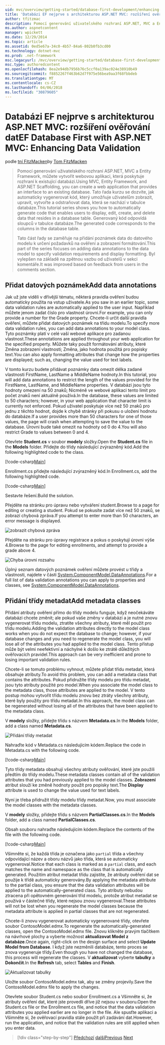 ```yaml
---
uid: mvc/overview/getting-started/database-first-development/enhancing-data-validation
title: 'Databázi EF nejprve s architekturou ASP.NET MVC: rozšíření ověřování dat | Microsoft Docs'
author: tfitzmac
description: Pomocí generování uživatelského rozhraní ASP.NET, MVC a Entity Framework, můžete vytvořit webovou aplikaci, která poskytuje rozhraní k existující databázi. Tento kurz seri...
ms.author: aspnetcontent
manager: wpickett
ms.date: 12/29/2014
ms.topic: article
ms.assetid: 0ed5e67a-34c0-4b57-84a6-802b0fb3cd00
ms.technology: dotnet-mvc
ms.prod: .net-framework
msc.legacyurl: /mvc/overview/getting-started/database-first-development/enhancing-data-validation
msc.type: authoredcontent
ms.openlocfilehash: 8ea2e94db7956b76c5ccf0a139ac024e38910b49
ms.sourcegitcommit: f8852267f463b62d7f975e56bea9aa3f68fbbdeb
ms.translationtype: MT
ms.contentlocale: cs-CZ
ms.lasthandoff: 04/06/2018
ms.locfileid: "30879605"
---
```

<a name="ef-database-first-with-aspnet-mvc-enhancing-data-validation"></a><span data-ttu-id="d2da2-104">Databázi EF nejprve s architekturou ASP.NET MVC: rozšíření ověřování dat</span><span class="sxs-lookup"><span data-stu-id="d2da2-104">EF Database First with ASP.NET MVC: Enhancing Data Validation</span></span>
====================
<span data-ttu-id="d2da2-105">podle [tní FitzMacken](https://github.com/tfitzmac)</span><span class="sxs-lookup"><span data-stu-id="d2da2-105">by [Tom FitzMacken](https://github.com/tfitzmac)</span></span>

> <span data-ttu-id="d2da2-106">Pomocí generování uživatelského rozhraní ASP.NET, MVC a Entity Framework, můžete vytvořit webovou aplikaci, která poskytuje rozhraní k existující databázi.</span><span class="sxs-lookup"><span data-stu-id="d2da2-106">Using MVC, Entity Framework, and ASP.NET Scaffolding, you can create a web application that provides an interface to an existing database.</span></span> <span data-ttu-id="d2da2-107">Tato řada kurzu se dozvíte, jak automaticky vygenerovat kód, který umožňuje uživatelům zobrazit, upravit, vytvořte a odstraňovat data, která se nachází v tabulce databáze.</span><span class="sxs-lookup"><span data-stu-id="d2da2-107">This tutorial series shows you how to automatically generate code that enables users to display, edit, create, and delete data that resides in a database table.</span></span> <span data-ttu-id="d2da2-108">Generovaný kód odpovídá sloupců v tabulce databáze.</span><span class="sxs-lookup"><span data-stu-id="d2da2-108">The generated code corresponds to the columns in the database table.</span></span>
> 
> <span data-ttu-id="d2da2-109">Tato část řady se zaměřuje na přidání poznámek data do datového modelu k určení požadavků na ověření a zobrazení formátování.</span><span class="sxs-lookup"><span data-stu-id="d2da2-109">This part of the series focuses on adding data annotations to the data model to specify validation requirements and display formatting.</span></span> <span data-ttu-id="d2da2-110">Byl vylepšen na základě na zpětnou vazbu od uživatelů v sekci komentáře.</span><span class="sxs-lookup"><span data-stu-id="d2da2-110">It was improved based on feedback from users in the comments section.</span></span>


## <a name="add-data-annotations"></a><span data-ttu-id="d2da2-111">Přidat datových poznámek</span><span class="sxs-lookup"><span data-stu-id="d2da2-111">Add data annotations</span></span>

<span data-ttu-id="d2da2-112">Jak už jste viděli v dřívější tématu, některá pravidla ověření budou automaticky použita na vstup uživatele.</span><span class="sxs-lookup"><span data-stu-id="d2da2-112">As you saw in an earlier topic, some data validation rules are automatically applied to the user input.</span></span> <span data-ttu-id="d2da2-113">Například můžete jenom zadat číslo pro vlastnost úrovni.</span><span class="sxs-lookup"><span data-stu-id="d2da2-113">For example, you can only provide a number for the Grade property.</span></span> <span data-ttu-id="d2da2-114">Chcete-li určit další pravidla ověření, můžete přidat datových poznámek na třídu modelu.</span><span class="sxs-lookup"><span data-stu-id="d2da2-114">To specify more data validation rules, you can add data annotations to your model class.</span></span> <span data-ttu-id="d2da2-115">Tyto poznámky platí v celé vaší webové aplikace pro zadanou vlastnost.</span><span class="sxs-lookup"><span data-stu-id="d2da2-115">These annotations are applied throughout your web application for the specified property.</span></span> <span data-ttu-id="d2da2-116">Můžete taky použít formátování atributy, které Změna zobrazení vlastnosti; Změna, jako hodnota použitá pro popisky text.</span><span class="sxs-lookup"><span data-stu-id="d2da2-116">You can also apply formatting attributes that change how the properties are displayed; such as, changing the value used for text labels.</span></span>

<span data-ttu-id="d2da2-117">V tomto kurzu budete přidávat poznámky data omezit délka zadané vlastnosti FirstName, LastName a MiddleName hodnoty.</span><span class="sxs-lookup"><span data-stu-id="d2da2-117">In this tutorial, you will add data annotations to restrict the length of the values provided for the FirstName, LastName, and MiddleName properties.</span></span> <span data-ttu-id="d2da2-118">V databázi jsou tyto hodnoty omezení na 50 znaků; Nicméně ve webové aplikaci tento limit pro počet znaků není aktuálně používá.</span><span class="sxs-lookup"><span data-stu-id="d2da2-118">In the database, these values are limited to 50 characters; however, in your web application that character limit is currently not enforced.</span></span> <span data-ttu-id="d2da2-119">Pokud uživatel poskytuje více než 50 znaků pro jednu z těchto hodnot, dojde k chybě stránky při pokusu o uložení hodnotu do databáze.</span><span class="sxs-lookup"><span data-stu-id="d2da2-119">If a user provides more than 50 characters for one of those values, the page will crash when attempting to save the value to the database.</span></span> <span data-ttu-id="d2da2-120">Úrovni bude také omezit na hodnoty od 0 do 4.</span><span class="sxs-lookup"><span data-stu-id="d2da2-120">You will also restrict Grade to values between 0 and 4.</span></span>

<span data-ttu-id="d2da2-121">Otevřete **Student.cs** v soubor **modely** složky.</span><span class="sxs-lookup"><span data-stu-id="d2da2-121">Open the **Student.cs** file in the **Models** folder.</span></span> <span data-ttu-id="d2da2-122">Přidejte do třídy následující zvýrazněný kód.</span><span class="sxs-lookup"><span data-stu-id="d2da2-122">Add the following highlighted code to the class.</span></span>

[!code-csharp[Main](enhancing-data-validation/samples/sample1.cs?highlight=5,15,17,20)]

<span data-ttu-id="d2da2-123">Enrollment.cs přidejte následující zvýrazněný kód.</span><span class="sxs-lookup"><span data-stu-id="d2da2-123">In Enrollment.cs, add the following highlighted code.</span></span>

[!code-csharp[Main](enhancing-data-validation/samples/sample2.cs?highlight=5,10)]

<span data-ttu-id="d2da2-124">Sestavte řešení.</span><span class="sxs-lookup"><span data-stu-id="d2da2-124">Build the solution.</span></span>

<span data-ttu-id="d2da2-125">Přejděte na stránku pro úpravu nebo vytváření student.</span><span class="sxs-lookup"><span data-stu-id="d2da2-125">Browse to a page for editing or creating a student.</span></span> <span data-ttu-id="d2da2-126">Pokud se pokusíte zadat více než 50 znaků, se zobrazí chybová zpráva.</span><span class="sxs-lookup"><span data-stu-id="d2da2-126">If you attempt to enter more than 50 characters, an error message is displayed.</span></span>

![zobrazit chybová zpráva](enhancing-data-validation/_static/image1.png)

<span data-ttu-id="d2da2-128">Přejděte na stránku pro úpravy registrace a pokus o poskytují úrovni výše 4.</span><span class="sxs-lookup"><span data-stu-id="d2da2-128">Browse to the page for editing enrollments, and attempt to provide a grade above 4.</span></span>

![Chyba úrovni rozsahu](enhancing-data-validation/_static/image2.png)

<span data-ttu-id="d2da2-130">Úplný seznam datových poznámek ověření můžete provést u třídy a vlastnosti, najdete v části [System.ComponentModel.DataAnnotations](https://msdn.microsoft.com/library/system.componentmodel.dataannotations.aspx).</span><span class="sxs-lookup"><span data-stu-id="d2da2-130">For a full list of data validation annotations you can apply to properties and classes, see [System.ComponentModel.DataAnnotations](https://msdn.microsoft.com/library/system.componentmodel.dataannotations.aspx).</span></span>

## <a name="add-metadata-classes"></a><span data-ttu-id="d2da2-131">Přidání třídy metadat</span><span class="sxs-lookup"><span data-stu-id="d2da2-131">Add metadata classes</span></span>

<span data-ttu-id="d2da2-132">Přidání atributy ověření přímo do třídy modelu funguje, když neočekáváte databázi chcete změnit; ale pokud vaše změny v databázi a je nutné znovu vygenerovat třídu modelu, ztratíte všechny atributy, které měl použít pro třídu modelu.</span><span class="sxs-lookup"><span data-stu-id="d2da2-132">Adding the validation attributes directly to the model class works when you do not expect the database to change; however, if your database changes and you need to regenerate the model class, you will lose all of the attributes you had applied to the model class.</span></span> <span data-ttu-id="d2da2-133">Tento přístup může být velmi neefektivní a náchylné k došlo ke ztrátě důležitých ověřovacích pravidel.</span><span class="sxs-lookup"><span data-stu-id="d2da2-133">This approach can be very inefficient and prone to losing important validation rules.</span></span>

<span data-ttu-id="d2da2-134">Chcete-li se tomuto problému vyhnout, můžete přidat třídu metadat, která obsahuje atributy.</span><span class="sxs-lookup"><span data-stu-id="d2da2-134">To avoid this problem, you can add a metadata class that contains the attributes.</span></span> <span data-ttu-id="d2da2-135">Pokud přidružíte třídy modelu pro třídu metadat, jsou tyto atributy použité pro model.</span><span class="sxs-lookup"><span data-stu-id="d2da2-135">When you associate the model class to the metadata class, those attributes are applied to the model.</span></span> <span data-ttu-id="d2da2-136">V tento postup mohou vytvořit třídu modelu znovu bez ztráty všechny atributy, které byly použity pro třídu metadat.</span><span class="sxs-lookup"><span data-stu-id="d2da2-136">In this approach, the model class can be regenerated without losing all of the attributes that have been applied to the metadata class.</span></span>

<span data-ttu-id="d2da2-137">V **modely** složky, přidejte třídu s názvem **Metadata.cs**.</span><span class="sxs-lookup"><span data-stu-id="d2da2-137">In the **Models** folder, add a class named **Metadata.cs**.</span></span>

![Přidání třídy metadat](enhancing-data-validation/_static/image3.png)

<span data-ttu-id="d2da2-139">Nahraďte kód v Metadata.cs následujícím kódem.</span><span class="sxs-lookup"><span data-stu-id="d2da2-139">Replace the code in Metadata.cs with the following code.</span></span>

[!code-csharp[Main](enhancing-data-validation/samples/sample3.cs)]

<span data-ttu-id="d2da2-140">Tyto třídy metadata obsahují všechny atributy ověřování, které jste použili předtím do třídy modelu.</span><span class="sxs-lookup"><span data-stu-id="d2da2-140">These metadata classes contain all of the validation attributes that you had previously applied to the model classes.</span></span> <span data-ttu-id="d2da2-141">**Zobrazení** atribut slouží ke změně hodnoty použít pro popisky text.</span><span class="sxs-lookup"><span data-stu-id="d2da2-141">The **Display** attribute is used to change the value used for text labels.</span></span>

<span data-ttu-id="d2da2-142">Nyní je třeba přidružit třídy modelu třídy metadat.</span><span class="sxs-lookup"><span data-stu-id="d2da2-142">Now, you must associate the model classes with the metadata classes.</span></span>

<span data-ttu-id="d2da2-143">V **modely** složky, přidejte třídu s názvem **PartialClasses.cs**.</span><span class="sxs-lookup"><span data-stu-id="d2da2-143">In the **Models** folder, add a class named **PartialClasses.cs**.</span></span>

<span data-ttu-id="d2da2-144">Obsah souboru nahraďte následujícím kódem.</span><span class="sxs-lookup"><span data-stu-id="d2da2-144">Replace the contents of the file with the following code.</span></span>

[!code-csharp[Main](enhancing-data-validation/samples/sample4.cs)]

<span data-ttu-id="d2da2-145">Všimněte si, že každá třída je označena jako `partial` třída a všechny odpovídající název a oboru názvů jako třída, která se automaticky vygeneroval.</span><span class="sxs-lookup"><span data-stu-id="d2da2-145">Notice that each class is marked as a `partial` class, and each matches the name and namespace as the class that is automatically generated.</span></span> <span data-ttu-id="d2da2-146">Použitím atribut metadat třídu zajistíte, že atributy ověření dat se použije k třídě automaticky generovány.</span><span class="sxs-lookup"><span data-stu-id="d2da2-146">By applying the metadata attribute to the partial class, you ensure that the data validation attributes will be applied to the automatically-generated class.</span></span> <span data-ttu-id="d2da2-147">Tyto atributy nebudou ztracena při opětovném generování tříd modelu, protože atribut metadat se používá v částečné třídy, které nejsou znovu vygeneroval.</span><span class="sxs-lookup"><span data-stu-id="d2da2-147">These attributes will not be lost when you regenerate the model classes because the metadata attribute is applied in partial classes that are not regenerated.</span></span>

<span data-ttu-id="d2da2-148">Chcete-li znovu vygenerovat automaticky vygenerované třídy, otevřete soubor ContosoModel.edmx.</span><span class="sxs-lookup"><span data-stu-id="d2da2-148">To regenerate the automatically-generated classes, open the ContosoModel.edmx file.</span></span> <span data-ttu-id="d2da2-149">Znovu klikněte pravým tlačítkem na návrhové plochy a vyberte možnost **aktualizovat Model z databáze**.</span><span class="sxs-lookup"><span data-stu-id="d2da2-149">Once again, right-click on the design surface and select **Update Model from Database**.</span></span> <span data-ttu-id="d2da2-150">I když jste nezměnili databáze, tento proces se znova vygeneruje třídy.</span><span class="sxs-lookup"><span data-stu-id="d2da2-150">Even though you have not changed the database, this process will regenerate the classes.</span></span> <span data-ttu-id="d2da2-151">V **aktualizovat** vyberte **tabulky** a **Dokončit**.</span><span class="sxs-lookup"><span data-stu-id="d2da2-151">In the **Refresh** tab, select **Tables** and **Finish**.</span></span>

![Aktualizovat tabulky](enhancing-data-validation/_static/image4.png)

<span data-ttu-id="d2da2-153">Uložte soubor ContosoModel.edmx tak, aby se změny projevily.</span><span class="sxs-lookup"><span data-stu-id="d2da2-153">Save the ContosoModel.edmx file to apply the changes.</span></span>

<span data-ttu-id="d2da2-154">Otevřete soubor Student.cs nebo soubor Enrollment.cs a Všimněte si, že atributy ověření dat, které jste provedli dříve již nejsou v souboru.</span><span class="sxs-lookup"><span data-stu-id="d2da2-154">Open the Student.cs file or the Enrollment.cs file, and notice that the data validation attributes you applied earlier are no longer in the file.</span></span> <span data-ttu-id="d2da2-155">Ale spusťte aplikaci a Všimněte si, že ověřovací pravidla stále použít při zadávání dat.</span><span class="sxs-lookup"><span data-stu-id="d2da2-155">However, run the application, and notice that the validation rules are still applied when you enter data.</span></span>

> [!div class="step-by-step"]
> <span data-ttu-id="d2da2-156">[Předchozí](customizing-a-view.md)
> [další](publish-to-azure.md)</span><span class="sxs-lookup"><span data-stu-id="d2da2-156">[Previous](customizing-a-view.md)
[Next](publish-to-azure.md)</span></span>
